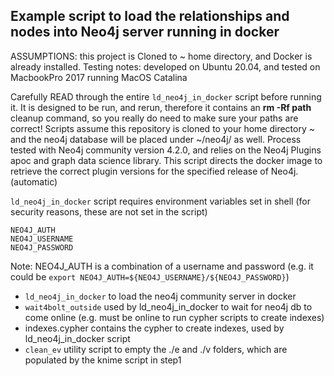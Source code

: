 ## Example script to load the relationships and nodes into Neo4j server running in docker

ASSUMPTIONS: this project is Cloned to ~ home directory, and Docker is already installed.
Testing notes: developed on Ubuntu 20.04, and tested on MacbookPro 2017 running MacOS Catalina

Carefully READ through the entire ```ld_neo4j_in_docker``` script before running it.  It is designed to be run, and rerun, therefore it contains an **rm -Rf path** cleanup command, so you really do need to make sure your paths are correct! Scripts assume this repository is cloned to your home directory ~ and the neo4j database will be placed under ~/neo4j/ as well.  Process tested with Neo4j community version 4.2.0, and relies on the Neo4j Plugins apoc and graph data science library.  This script directs the docker image to retrieve the correct plugin versions for the specified release of Neo4j. (automatic)

```ld_neo4j_in_docker``` script requires environment variables set in shell
(for security reasons, these are not set in the script) 

    NEO4J_AUTH
    NEO4J_USERNAME
    NEO4J_PASSWORD

Note: NEO4J_AUTH is a combination of a username and password (e.g. it could be ```export NEO4J_AUTH=${NEO4J_USERNAME}/${NEO4J_PASSWORD}```)

- ```ld_neo4j_in_docker``` to load the neo4j community server in docker
- ```wait4bolt_outside``` used by ld_neo4j_in_docker to wait for neo4j db to come online (e.g. must be online to run cypher scripts to create indexes)
- indexes.cypher contains the cypher to create indexes, used by ld_neo4j_in_docker script
- ```clean_ev``` utility script to empty the ./e and ./v folders, which are populated by the knime script in step1

